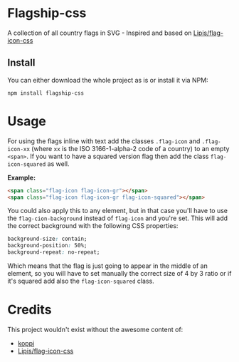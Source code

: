 # Flagship-css

A collection of all country flags in SVG - Inspired and based on
[Lipis/flag-icon-css](https://github.com/lipis/flag-icon-css/blob/master)

## Install 

You can either download the whole project as is or install it via NPM: 

```
npm install flagship-css
```

# Usage 

For using the flags inline with text add the classes `.flag-icon` and `.flag-icon-xx`
(where `xx` is the ISO 3166-1-alpha-2 code of a country) to an empty `<span>`.
If you want to have a squared version flag then add the class `flag-icon-squared` as well. 

**Example:**

```html
<span class="flag-icon flag-icon-gr"></span>
<span class="flag-icon flag-icon-gr flag-icon-squared"></span>
```

You could also apply this to any element, but in that case you'll have to use the `flag-cion-background` instead of 
`flag-icon` and you're set. This will add the correct background with the following CSS properties:

```css
background-size: contain;
background-position: 50%;
background-repeat: no-repeat;
```

Which means that the flag is just going to appear in the middle of an element, 
so you will have to set manually the correct size of 4 by 3 ratio or if it's squared add also the `flag-icon-squared` class.

# Credits 

This project wouldn't exist without the awesome content of: 

- [koppi](https://github.com/koppi)
- [Lipis/flag-icon-css](https://github.com/lipis/flag-icon-css/blob/master)

